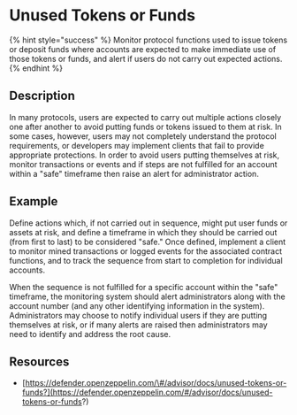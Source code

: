# Unused Tokens or Funds

{% hint style="success" %}
Monitor protocol functions used to issue tokens or deposit funds where accounts are expected to make immediate use of those tokens or funds, and alert if users do not carry out expected actions.
{% endhint %}

## Description

In many protocols, users are expected to carry out multiple actions closely one after another to avoid putting funds or tokens issued to them at risk. In some cases, however, users may not completely understand the protocol requirements, or developers may implement clients that fail to provide appropriate protections. In order to avoid users putting themselves at risk, monitor transactions or events and if steps are not fulfilled for an account within a "safe" timeframe then raise an alert for administrator action.

## Example

Define actions which, if not carried out in sequence, might put user funds or assets at risk, and define a timeframe in which they should be carried out \(from first to last\) to be considered "safe." Once defined, implement a client to monitor mined transactions or logged events for the associated contract functions, and to track the sequence from start to completion for individual accounts.

When the sequence is not fulfilled for a specific account within the "safe" timeframe, the monitoring system should alert administrators along with the account number \(and any other identifying information in the system\). Administrators may choose to notify individual users if they are putting themselves at risk, or if many alerts are raised then administrators may need to identify and address the root cause.

## Resources

* [https://defender.openzeppelin.com/\#/advisor/docs/unused-tokens-or-funds?](https://defender.openzeppelin.com/#/advisor/docs/unused-tokens-or-funds?)

